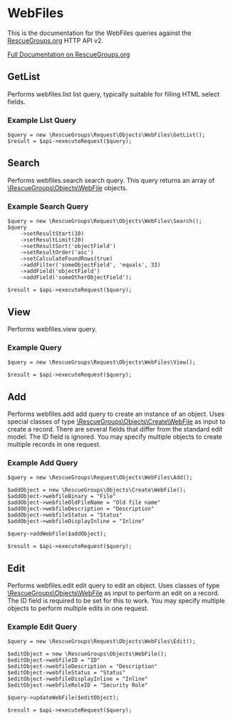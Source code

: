 # WebFiles

This is the documentation for the WebFiles queries against the [RescueGroups.org](https://www.rescuegroups.org/) HTTP API v2.

[Full Documentation on RescueGroups.org](https://userguide.rescuegroups.org/display/APIDG/Object+definitions#Objectdefinitions-webfiles)

## GetList


Performs webfiles.list list query, typically suitable for filling HTML select fields.

### Example List Query

    $query = new \RescueGroups\Request\Objects\WebFiles\GetList();
    $result = $api->executeRequest($query);





## Search

Performs webfiles.search search query. This query returns an array of [\RescueGroups\Objects\WebFile](../../src/Objects/WebFile.php) objects.

### Example Search Query

    $query = new \RescueGroups\Request\Objects\WebFiles\Search();
    $query
        ->setResultStart(10)
        ->setResultLimit(20)
        ->setResultSort('objectField')
        ->setResultOrder('asc')
        ->setCalculateFoundRows(true)
        ->addFilter('someObjectField', 'equals', 33)
        ->addField('objectField')
        ->addField('someOtherObjectField');

    $result = $api->executeRequest($query);






## View






Performs webfiles.view query.

### Example Query

    $query = new \RescueGroups\Request\Objects\WebFiles\View();

    $result = $api->executeRequest($query);


## Add





Performs webfiles.add add query to create an instance of an object. Uses special classes of type [\RescueGroups\Objects\Create\WebFile](../../src/Objects/WebFile.php) as input to create a record. There are several fields that differ from the standard edit model. The ID field is ignored. You may specify multiple objects to create multiple records in one request.

### Example Add Query

    $query = new \RescueGroups\Request\Objects\WebFiles\Add();

    $addObject = new \RescueGroups\Objects\Create\WebFile();
    $addObject->webfileBinary = "File"
    $addObject->webfileOldFileName = "Old file name"
    $addObject->webfileDescription = "Description"
    $addObject->webfileStatus = "Status"
    $addObject->webfileDisplayInline = "Inline"

    $query->addWebFile($addObject);

    $result = $api->executeRequest($query);


## Edit



Performs webfiles.edit edit query to edit an object. Uses classes of type [\RescueGroups\Objects\WebFile](../../src/Objects/WebFile.php) as input to perform an edit on a record. The ID field is required to be set for this to work. You may specify multiple objects to perform multiple edits in one request.

### Example Edit Query

    $query = new \RescueGroups\Request\Objects\WebFiles\Edit();

    $editObject = new \RescueGroups\Objects\WebFile();
    $editObject->webfileID = "ID"
    $editObject->webfileDescription = "Description"
    $editObject->webfileStatus = "Status"
    $editObject->webfileDisplayInline = "Inline"
    $editObject->webfileRoleID = "Security Role"

    $query->updateWebFile($editObject);

    $result = $api->executeRequest($query);





